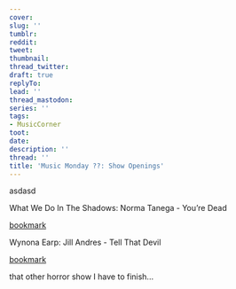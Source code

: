 ```yaml
---
cover:
slug: ''
tumblr:
reddit:
tweet:
thumbnail:
thread_twitter:
draft: true
replyTo:
lead: ''
thread_mastodon:
series: ''
tags:
- MusicCorner
toot:
date:
description: ''
thread: ''
title: 'Music Monday ??: Show Openings'
---
```


asdasd


What We Do In The Shadows: Norma Tanega - You’re Dead


[bookmark](https://www.youtube.com/watch?v=8GFpho-56Yc)


Wynona Earp: Jill Andres - Tell That Devil


[bookmark](https://www.youtube.com/watch?v=Tldf-aLGwfU)


that other horror show I have to finish...

